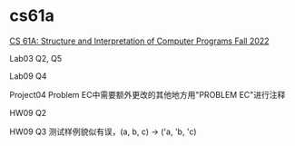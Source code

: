 # cs61a

[CS 61A: Structure and Interpretation of Computer Programs Fall 2022](https://inst.eecs.berkeley.edu/~cs61a/fa22/)

Lab03 Q2, Q5

Lab09 Q4

Project04 Problem EC中需要额外更改的其他地方用"PROBLEM EC"进行注释

HW09 Q2

HW09 Q3 测试样例貌似有误，(a, b, c) -> ('a, 'b, 'c)
